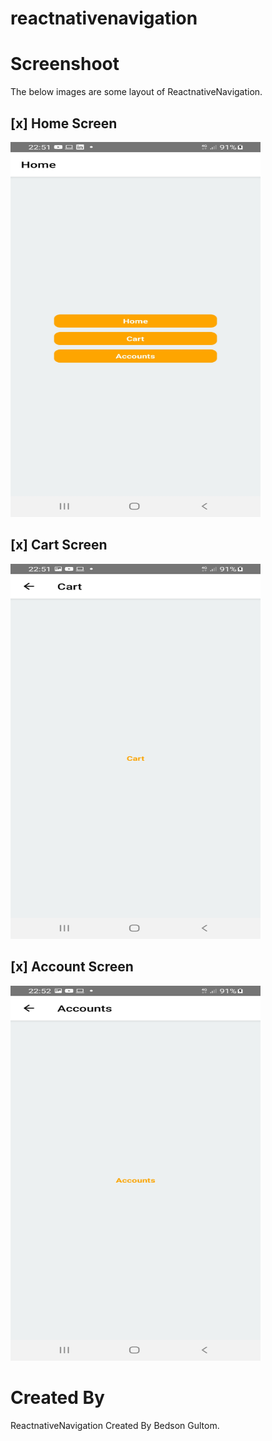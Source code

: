 # reactnativenavigation

# Screenshoot
The below images are some layout of ReactnativeNavigation.

## [x] Home Screen
<img src="https://github.com/bedsongultom/reactnativenavigation/blob/master/src/assets/images/Screenshot_20230115-225149_ReactnativeNavigation.jpg" width="400" height="600">


## [x] Cart Screen

<img src="https://github.com/bedsongultom/reactnativenavigation/blob/master/src/assets/images/Screenshot_20230115-225154_ReactnativeNavigation.jpg" width="400" height="600">

## [x] Account Screen

<img src="https://github.com/bedsongultom/reactnativenavigation/blob/master/src/assets/images/Screenshot_20230115-225205_ReactnativeNavigation.jpg" width="400" height="600">


# Created By
ReactnativeNavigation Created By Bedson Gultom.

